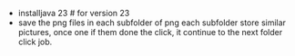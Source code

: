- installjava 23  # for version 23
- save the png files in each subfolder of png
  each subfolder store similar pictures, once one if them done the click, it continue to the next folder click job.
